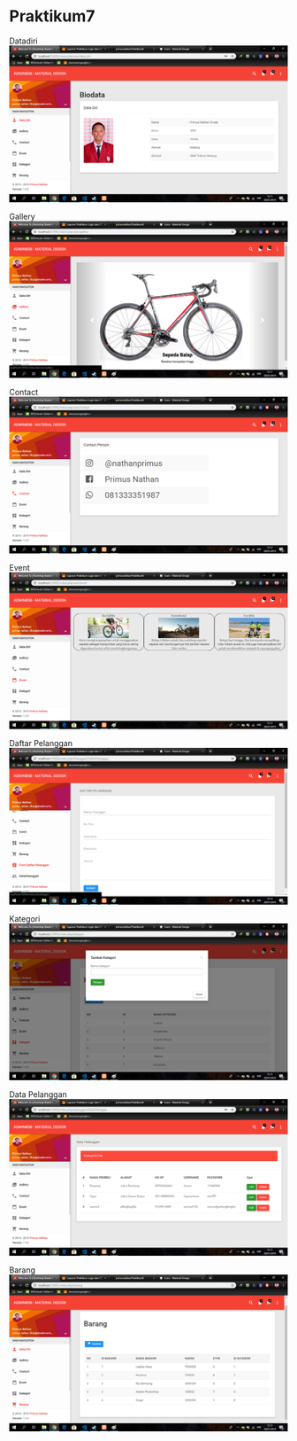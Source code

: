 # Praktikum7

Datadiri ![alt text](https://github.com/primusnathan/Praktikum7/blob/master/datadiri.png)

Gallery ![alt text](https://github.com/primusnathan/Praktikum7/blob/master/gallery.png)

Contact ![alt text](https://github.com/primusnathan/Praktikum7/blob/master/contact.png)

Event ![alt text](https://github.com/primusnathan/Praktikum7/blob/master/event.png)

Daftar Pelanggan ![alt text](https://github.com/primusnathan/Praktikum7/blob/master/daftarpelanggan.png)

Kategori ![alt text](https://github.com/primusnathan/Praktikum7/blob/master/kategori.png)

Data Pelanggan ![alt text](https://github.com/primusnathan/Praktikum7/blob/master/datapelanggan.png)

Barang ![alt text](https://github.com/primusnathan/Praktikum7/blob/master/barang.png)
